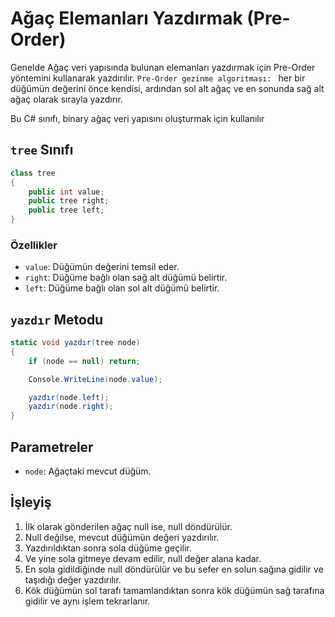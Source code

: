 # Ağaç Elemanları Yazdırmak (Pre-Order)
Genelde Ağaç veri yapısında bulunan elemanları yazdırmak için Pre-Order yöntemini kullanarak yazdırılır.
`Pre-Order gezinme algoritması: ` her bir düğümün değerini önce kendisi, ardından sol alt ağaç ve en sonunda sağ alt ağaç olarak sırayla yazdırır.


Bu C# sınıfı, binary ağaç veri yapısını oluşturmak için kullanılır
## `tree` Sınıfı

```csharp
class tree
{
    public int value;
    public tree right;
    public tree left;
}
```

### Özellikler

- `value`: Düğümün değerini temsil eder.
- `right`: Düğüme bağlı olan sağ alt düğümü belirtir.
- `left`: Düğüme bağlı olan sol alt düğümü belirtir.

## `yazdır` Metodu
```csharp
static void yazdır(tree node)
{
    if (node == null) return;

    Console.WriteLine(node.value);

    yazdır(node.left);
    yazdır(node.right);
}
```

## Parametreler

- `node`: Ağaçtaki mevcut düğüm.

## İşleyiş
1. İlk olarak gönderilen ağaç null ise, null döndürülür.
2. Null değilse, mevcut düğümün değeri yazdırılır.
3. Yazdırıldıktan sonra sola düğüme geçilir.
4. Ve yine sola gitmeye devam edilir, null değer alana kadar.
5. En sola gidildiğinde null döndürülür ve bu sefer en solun sağına gidilir ve taşıdığı değer yazdırılır.
6. Kök düğümün sol tarafı tamamlandıktan sonra kök düğümün sağ tarafına gidilir ve aynı işlem tekrarlanır.


